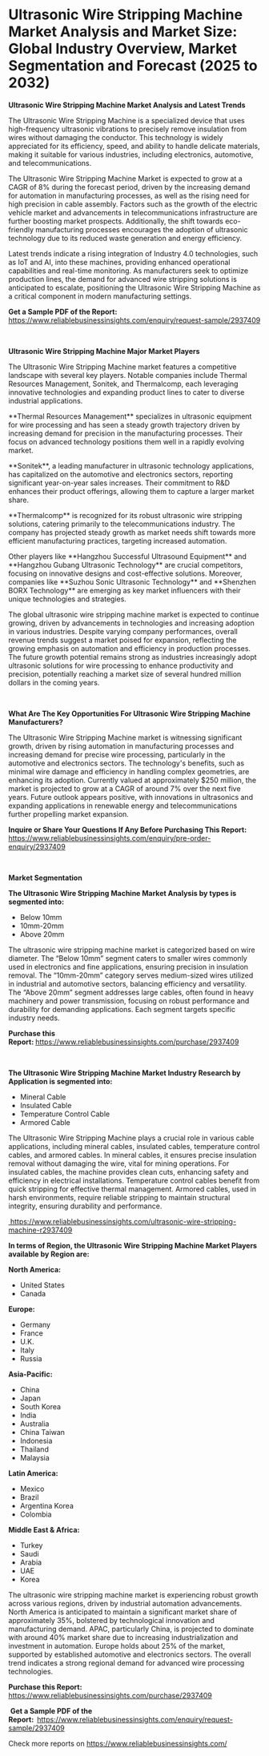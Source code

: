 <p><h1>Ultrasonic Wire Stripping Machine Market Analysis and Market Size: Global Industry Overview, Market Segmentation and Forecast (2025 to 2032)</h1></p><p><strong>Ultrasonic Wire Stripping Machine Market Analysis and Latest Trends</strong></p>
<p><p>The Ultrasonic Wire Stripping Machine is a specialized device that uses high-frequency ultrasonic vibrations to precisely remove insulation from wires without damaging the conductor. This technology is widely appreciated for its efficiency, speed, and ability to handle delicate materials, making it suitable for various industries, including electronics, automotive, and telecommunications.</p><p>The Ultrasonic Wire Stripping Machine Market is expected to grow at a CAGR of 8% during the forecast period, driven by the increasing demand for automation in manufacturing processes, as well as the rising need for high precision in cable assembly. Factors such as the growth of the electric vehicle market and advancements in telecommunications infrastructure are further boosting market prospects. Additionally, the shift towards eco-friendly manufacturing processes encourages the adoption of ultrasonic technology due to its reduced waste generation and energy efficiency.</p><p>Latest trends indicate a rising integration of Industry 4.0 technologies, such as IoT and AI, into these machines, providing enhanced operational capabilities and real-time monitoring. As manufacturers seek to optimize production lines, the demand for advanced wire stripping solutions is anticipated to escalate, positioning the Ultrasonic Wire Stripping Machine as a critical component in modern manufacturing settings.</p></p>
<p><strong>Get a Sample PDF of the Report:&nbsp;</strong> <a href="https://www.reliablebusinessinsights.com/enquiry/request-sample/2937409?utm_campaign=2245&utm_medium=2&utm_source=Github&utm_content=ia&utm_term=14032025&utm_id=ultrasonic-wire-stripping-machine">https://www.reliablebusinessinsights.com/enquiry/request-sample/2937409</a></p>
<p>&nbsp;</p>
<p><strong>Ultrasonic Wire Stripping Machine Major Market Players</strong></p>
<p><p>The Ultrasonic Wire Stripping Machine market features a competitive landscape with several key players. Notable companies include Thermal Resources Management, Sonitek, and Thermalcomp, each leveraging innovative technologies and expanding product lines to cater to diverse industrial applications.</p><p>**Thermal Resources Management** specializes in ultrasonic equipment for wire processing and has seen a steady growth trajectory driven by increasing demand for precision in the manufacturing processes. Their focus on advanced technology positions them well in a rapidly evolving market.</p><p>**Sonitek**, a leading manufacturer in ultrasonic technology applications, has capitalized on the automotive and electronics sectors, reporting significant year-on-year sales increases. Their commitment to R&D enhances their product offerings, allowing them to capture a larger market share.</p><p>**Thermalcomp** is recognized for its robust ultrasonic wire stripping solutions, catering primarily to the telecommunications industry. The company has projected steady growth as market needs shift towards more efficient manufacturing practices, targeting increased automation.</p><p>Other players like **Hangzhou Successful Ultrasound Equipment** and **Hangzhou Gubang Ultrasonic Technology** are crucial competitors, focusing on innovative designs and cost-effective solutions. Moreover, companies like **Suzhou Sonic Ultrasonic Technology** and **Shenzhen BORX Technology** are emerging as key market influencers with their unique technologies and strategies.</p><p>The global ultrasonic wire stripping machine market is expected to continue growing, driven by advancements in technologies and increasing adoption in various industries. Despite varying company performances, overall revenue trends suggest a market poised for expansion, reflecting the growing emphasis on automation and efficiency in production processes. The future growth potential remains strong as industries increasingly adopt ultrasonic solutions for wire processing to enhance productivity and precision, potentially reaching a market size of several hundred million dollars in the coming years.</p></p>
<p>&nbsp;</p>
<p><strong>What Are The Key Opportunities For Ultrasonic Wire Stripping Machine Manufacturers?</strong></p>
<p><p>The Ultrasonic Wire Stripping Machine market is witnessing significant growth, driven by rising automation in manufacturing processes and increasing demand for precise wire processing, particularly in the automotive and electronics sectors. The technology's benefits, such as minimal wire damage and efficiency in handling complex geometries, are enhancing its adoption. Currently valued at approximately $250 million, the market is projected to grow at a CAGR of around 7% over the next five years. Future outlook appears positive, with innovations in ultrasonics and expanding applications in renewable energy and telecommunications further propelling market expansion.</p></p>
<p><strong>Inquire or Share Your Questions If Any Before Purchasing This Report:</strong> <a href="https://www.reliablebusinessinsights.com/enquiry/pre-order-enquiry/2937409?utm_campaign=2245&utm_medium=2&utm_source=Github&utm_content=ia&utm_term=14032025&utm_id=ultrasonic-wire-stripping-machine">https://www.reliablebusinessinsights.com/enquiry/pre-order-enquiry/2937409</a></p>
<p>&nbsp;</p>
<p><strong>Market Segmentation</strong></p>
<p><strong>The Ultrasonic Wire Stripping Machine Market Analysis by types is segmented into:</strong></p>
<p><ul><li>Below 10mm</li><li>10mm-20mm</li><li>Above 20mm</li></ul></p>
<p><p>The ultrasonic wire stripping machine market is categorized based on wire diameter. The “Below 10mm” segment caters to smaller wires commonly used in electronics and fine applications, ensuring precision in insulation removal. The “10mm-20mm” category serves medium-sized wires utilized in industrial and automotive sectors, balancing efficiency and versatility. The “Above 20mm” segment addresses large cables, often found in heavy machinery and power transmission, focusing on robust performance and durability for demanding applications. Each segment targets specific industry needs.</p></p>
<p><strong>Purchase this Report:&nbsp;</strong><a href="https://www.reliablebusinessinsights.com/purchase/2937409?utm_campaign=2245&utm_medium=2&utm_source=Github&utm_content=ia&utm_term=14032025&utm_id=ultrasonic-wire-stripping-machine">https://www.reliablebusinessinsights.com/purchase/2937409</a></p>
<p>&nbsp;</p>
<p><strong>The Ultrasonic Wire Stripping Machine Market Industry Research by Application is segmented into:</strong></p>
<p><ul><li>Mineral Cable</li><li>Insulated Cable</li><li>Temperature Control Cable</li><li>Armored Cable</li></ul></p>
<p><p>The Ultrasonic Wire Stripping Machine plays a crucial role in various cable applications, including mineral cables, insulated cables, temperature control cables, and armored cables. In mineral cables, it ensures precise insulation removal without damaging the wire, vital for mining operations. For insulated cables, the machine provides clean cuts, enhancing safety and efficiency in electrical installations. Temperature control cables benefit from quick stripping for effective thermal management. Armored cables, used in harsh environments, require reliable stripping to maintain structural integrity, ensuring durability and performance.</p></p>
<p><a href="https://www.reliablebusinessinsights.com/ultrasonic-wire-stripping-machine-r2937409?utm_campaign=2245&utm_medium=2&utm_source=Github&utm_content=ia&utm_term=14032025&utm_id=ultrasonic-wire-stripping-machine">&nbsp;https://www.reliablebusinessinsights.com/ultrasonic-wire-stripping-machine-r2937409</a></p>
<p><strong>In terms of Region, the Ultrasonic Wire Stripping Machine Market Players available by Region are:</strong></p>
<p>
    <p> <strong> North America: </strong>
        <ul>
            <li>United States</li>
            <li>Canada</li>
        </ul>
        </p> 
    <p> <strong> Europe: </strong>
        <ul>
            <li>Germany</li>
            <li>France</li>
            <li>U.K.</li>
            <li>Italy</li>
            <li>Russia</li>
        </ul>
        </p> 
    <p> <strong> Asia-Pacific: </strong>
        <ul>
            <li>China</li>
            <li>Japan</li>
            <li>South Korea</li>
            <li>India</li>
            <li>Australia</li>
            <li>China Taiwan</li>
            <li>Indonesia</li>
            <li>Thailand</li>
            <li>Malaysia</li>
        </ul>
        </p> 
    <p> <strong> Latin America: </strong>
        <ul>
            <li>Mexico</li>
            <li>Brazil</li>
            <li>Argentina Korea</li>
            <li>Colombia</li>
        </ul>
        </p> 
    <p> <strong> Middle East & Africa: </strong>
        <ul>
            <li>Turkey</li>
            <li>Saudi</li>
            <li>Arabia</li>
            <li>UAE</li>
            <li>Korea</li>
        </ul>
    </p>
    </p>
<p><p>The ultrasonic wire stripping machine market is experiencing robust growth across various regions, driven by industrial automation advancements. North America is anticipated to maintain a significant market share of approximately 35%, bolstered by technological innovation and manufacturing demand. APAC, particularly China, is projected to dominate with around 40% market share due to increasing industrialization and investment in automation. Europe holds about 25% of the market, supported by established automotive and electronics sectors. The overall trend indicates a strong regional demand for advanced wire processing technologies.</p></p>
<p><strong>Purchase this Report: </strong><a href="https://www.reliablebusinessinsights.com/purchase/2937409?utm_campaign=2245&utm_medium=2&utm_source=Github&utm_content=ia&utm_term=14032025&utm_id=ultrasonic-wire-stripping-machine">https://www.reliablebusinessinsights.com/purchase/2937409</a></p>
<p>&nbsp;<strong>Get a Sample PDF of the Report:&nbsp;&nbsp;</strong><a href="https://www.reliablebusinessinsights.com/enquiry/request-sample/2937409?utm_campaign=2245&utm_medium=2&utm_source=Github&utm_content=ia&utm_term=14032025&utm_id=ultrasonic-wire-stripping-machine">https://www.reliablebusinessinsights.com/enquiry/request-sample/2937409</a></p>
<p><strong></strong></p>
<p>Check more reports on <a href="https://www.reliablebusinessinsights.com/?utm_campaign=2245&utm_medium=2&utm_source=Github&utm_content=ia&utm_term=14032025&utm_id=ultrasonic-wire-stripping-machine">https://www.reliablebusinessinsights.com/</a></p>